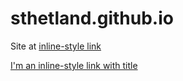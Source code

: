 # sthetland.github.io

Site at [inline-style link](https://sthetland.github.io)

[I'm an inline-style link with title](https://sthetland.github.io "sthetland's Homepage")


<!-- ... existing HTML ... -->

<div id="like_button_container"></div>

<!-- ... existing HTML ... -->
